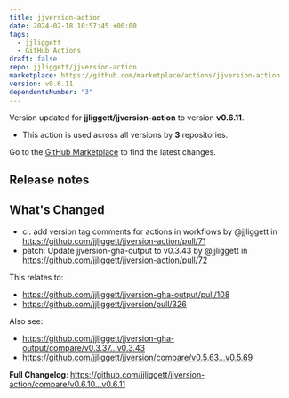 ```yaml
---
title: jjversion-action
date: 2024-02-18 10:57:45 +00:00
tags:
  - jjliggett
  - GitHub Actions
draft: false
repo: jjliggett/jjversion-action
marketplace: https://github.com/marketplace/actions/jjversion-action
version: v0.6.11
dependentsNumber: "3"
---
```



Version updated for **jjliggett/jjversion-action** to version **v0.6.11**.
- This action is used across all versions by **3** repositories.

Go to the [GitHub Marketplace](https://github.com/marketplace/actions/jjversion-action) to find the latest changes.

## Release notes

## What's Changed
* ci: add version tag comments for actions in workflows by @jjliggett in https://github.com/jjliggett/jjversion-action/pull/71
* patch: Update jjversion-gha-output to v0.3.43 by @jjliggett in https://github.com/jjliggett/jjversion-action/pull/72

This relates to:

- https://github.com/jjliggett/jjversion-gha-output/pull/108
- https://github.com/jjliggett/jjversion/pull/326

Also see:

- https://github.com/jjliggett/jjversion-gha-output/compare/v0.3.37...v0.3.43
- https://github.com/jjliggett/jjversion/compare/v0.5.63...v0.5.69

**Full Changelog**: https://github.com/jjliggett/jjversion-action/compare/v0.6.10...v0.6.11

